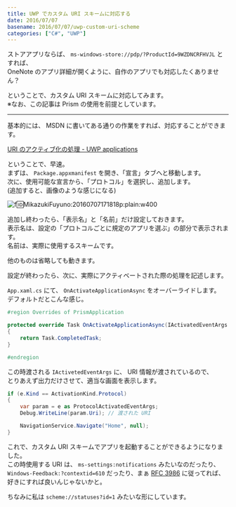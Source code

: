 ```yaml
---
title: UWP でカスタム URI スキームに対応する
date: 2016/07/07
basename: 2016/07/07/uwp-custom-uri-scheme
categories: ["C#", "UWP"]
---
```


ストアアプリならば、 `ms-windows-store://pdp/?ProductId=9WZDNCRFHVJL` とすれば、  
OneNote のアプリ詳細が開くように、自作のアプリでも対応したくありません？

ということで、カスタム URI スキームに対応してみます。  
※なお、この記事は Prism の使用を前提としています。

---

基本的には、 MSDN に書いてある通りの作業をすれば、対応することができます。

[URI のアクティブ化の処理 - UWP applications](https://docs.microsoft.com/ja-jp/windows/uwp/launch-resume/handle-uri-activation)

ということで、早速。  
まずは、 `Package.appxmanifest` を開き、「宣言」タブへと移動します。  
次に、使用可能な宣言から、「プロトコル」を選択し、追加します。  
(追加すると、画像のような感じになる)

![f:id:MikazukiFuyuno:20160707171818p:plain:w400](https://assets.natsuneko.blog/images/20160707/20160707171818.png)

追加し終わったら、「表示名」と「名前」だけ設定しておきます。  
表示名は、設定の「プロトコルごとに規定のアプリを選ぶ」の部分で表示されます。  
名前は、実際に使用するスキームです。

他のものは省略しても動きます。

設定が終わったら、次に、実際にアクティベートされた際の処理を記述します。

`App.xaml.cs` にて、 `OnActivateApplicationAsync` をオーバーライドします。  
デフォルトだとこんな感じ。

```cs:App.xaml.cs
#region Overrides of PrismApplication

protected override Task OnActivateApplicationAsync(IActivatedEventArgs e)
{
    return Task.CompletedTask;
}

#endregion
```

この時渡される `IActivetedEventArgs` に、 URI 情報が渡されているので、  
とりあえず出力だけさせて、適当な画面を表示します。

```cs
if (e.Kind == ActivationKind.Protocol)
{
    var param = e as ProtocolActivatedEventArgs;
    Debug.WriteLine(param.Uri); // 渡された URI

    NavigationService.Navigate("Home", null);
}
```

これで、カスタム URI スキームでアプリを起動することができるようになりました。  
この時使用する URI は、 `ms-settings:notifications` みたいなのだったり、  
`Windows-Feedback:?contextid=610` だったり、まぁ [RFC 3986](https://www.ietf.org/rfc/rfc3986.txt) に従ってれば、  
好きにすれば良いんじゃないかと。

ちなみに私は `scheme://statuses?id=1` みたいな形にしています。
